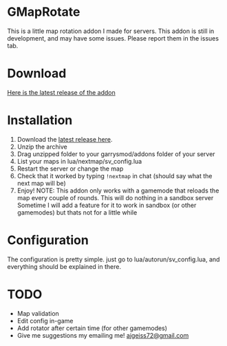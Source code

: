 GMapRotate
===

This is a little map rotation addon I made for servers.
This addon is still in development, and may have some issues. Please report them in the issues tab.

Download
===

[Here is the latest release of the addon](https://github.com/ajgeiss0702/GMapRotate/releases/latest)


Installation
===

1. Download the [latest release here](https://github.com/ajgeiss0702/GMapRotate/releases/latest).
2. Unzip the archive
3. Drag unzipped folder to your garrysmod/addons folder of your server
4. List your maps in lua/nextmap/sv_config.lua
5. Restart the server or change the map
6. Check that it worked by typing `!nextmap` in chat (should say what the next map will be)
7. Enjoy!
NOTE: This addon only works with a gamemode that reloads the map every couple of rounds. This will do nothing in a sandbox server
Sometime I will add a feature for it to work in sandbox (or other gamemodes) but thats not for a little while


Configuration
===

The configuration is pretty simple. just go to lua/autorun/sv_config.lua, and everything should be explained in there.


TODO
===

* Map validation
* Edit config in-game
* Add rotator after certain time (for other gamemodes)
* Give me suggestions my emailing me! ajgeiss72@gmail.com
